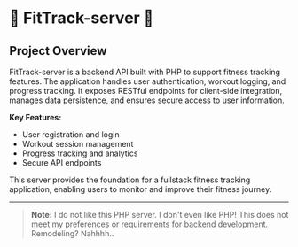 ﻿# 🌟 FitTrack-server 🌟

## Project Overview

FitTrack-server is a backend API built with PHP to support fitness tracking features. The application handles user authentication, workout logging, and progress tracking. It exposes RESTful endpoints for client-side integration, manages data persistence, and ensures secure access to user information.

**Key Features:**

- User registration and login
- Workout session management
- Progress tracking and analytics
- Secure API endpoints

This server provides the foundation for a fullstack fitness tracking application, enabling users to monitor and improve their fitness journey.

---
> **Note:**
> I do not like this PHP server. I don't even like PHP!
> This does not meet my preferences or requirements for backend development.
> Remodeling? Nahhhh..
